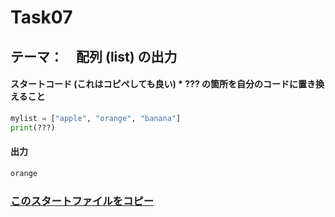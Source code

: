 # Task07

## テーマ：　配列 (list) の出力

#### スタートコード (これはコピペしても良い) \* **???** の箇所を自分のコードに置き換えること

```python
mylist = ["apple", "orange", "banana"]
print(???)

```

#### 出力

```python
orange
```

### [このスタートファイルをコピー](https://github.com/Seigakuin/todays_task/blob/master/task_templates/task07.py)
